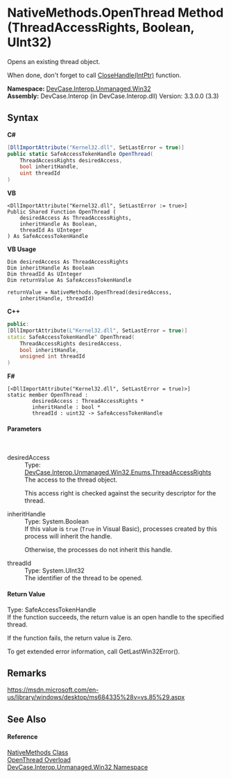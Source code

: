 # NativeMethods.OpenThread Method (ThreadAccessRights, Boolean, UInt32)
 

Opens an existing thread object. 

 When done, don't forget to call <a href="M_DevCase_Interop_Unmanaged_Win32_NativeMethods_CloseHandle">CloseHandle(IntPtr)</a> function.

**Namespace:**&nbsp;<a href="N_DevCase_Interop_Unmanaged_Win32">DevCase.Interop.Unmanaged.Win32</a><br />**Assembly:**&nbsp;DevCase.Interop (in DevCase.Interop.dll) Version: 3.3.0.0 (3.3)

## Syntax

**C#**<br />
``` C#
[DllImportAttribute("Kernel32.dll", SetLastError = true)]
public static SafeAccessTokenHandle OpenThread(
	ThreadAccessRights desiredAccess,
	bool inheritHandle,
	uint threadId
)
```

**VB**<br />
``` VB
<DllImportAttribute("Kernel32.dll", SetLastError := true>]
Public Shared Function OpenThread ( 
	desiredAccess As ThreadAccessRights,
	inheritHandle As Boolean,
	threadId As UInteger
) As SafeAccessTokenHandle
```

**VB Usage**<br />
``` VB Usage
Dim desiredAccess As ThreadAccessRights
Dim inheritHandle As Boolean
Dim threadId As UInteger
Dim returnValue As SafeAccessTokenHandle

returnValue = NativeMethods.OpenThread(desiredAccess, 
	inheritHandle, threadId)
```

**C++**<br />
``` C++
public:
[DllImportAttribute(L"Kernel32.dll", SetLastError = true)]
static SafeAccessTokenHandle^ OpenThread(
	ThreadAccessRights desiredAccess, 
	bool inheritHandle, 
	unsigned int threadId
)
```

**F#**<br />
``` F#
[<DllImportAttribute("Kernel32.dll", SetLastError = true)>]
static member OpenThread : 
        desiredAccess : ThreadAccessRights * 
        inheritHandle : bool * 
        threadId : uint32 -> SafeAccessTokenHandle 

```


#### Parameters
&nbsp;<dl><dt>desiredAccess</dt><dd>Type: <a href="T_DevCase_Interop_Unmanaged_Win32_Enums_ThreadAccessRights">DevCase.Interop.Unmanaged.Win32.Enums.ThreadAccessRights</a><br />The access to the thread object. 

 This access right is checked against the security descriptor for the thread.</dd><dt>inheritHandle</dt><dd>Type: System.Boolean<br />If this value is `true` (`True` in Visual Basic), processes created by this process will inherit the handle. 

 Otherwise, the processes do not inherit this handle.</dd><dt>threadId</dt><dd>Type: System.UInt32<br />The identifier of the thread to be opened.</dd></dl>

#### Return Value
Type: SafeAccessTokenHandle<br />If the function succeeds, the return value is an open handle to the specified thread. 

 If the function fails, the return value is Zero. 

 To get extended error information, call GetLastWin32Error().

## Remarks
<a href="https://msdn.microsoft.com/en-us/library/windows/desktop/ms684335%28v=vs.85%29.aspx" target="_blank">https://msdn.microsoft.com/en-us/library/windows/desktop/ms684335%28v=vs.85%29.aspx</a>

## See Also


#### Reference
<a href="T_DevCase_Interop_Unmanaged_Win32_NativeMethods">NativeMethods Class</a><br /><a href="Overload_DevCase_Interop_Unmanaged_Win32_NativeMethods_OpenThread">OpenThread Overload</a><br /><a href="N_DevCase_Interop_Unmanaged_Win32">DevCase.Interop.Unmanaged.Win32 Namespace</a><br />